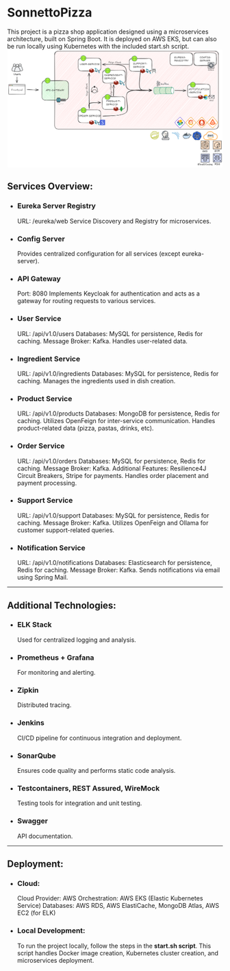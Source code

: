 # SonnettoPizza
This project is a pizza shop application designed using a microservices architecture, built on Spring Boot. It is deployed on AWS EKS, but can also be run locally using Kubernetes with the included start.sh script.
![No image for architecture](architecture.png)
## Services Overview:
- ### Eureka Server Registry
   URL: /eureka/web
   Service Discovery and Registry for microservices.
- ### Config Server
   Provides centralized configuration for all services (except eureka-server).
- ### API Gateway
   Port: 8080
   Implements Keycloak for authentication and acts as a gateway for routing requests to various services.
- ### User Service
   URL: /api/v1.0/users
   Databases: MySQL for persistence, Redis for caching.
   Message Broker: Kafka.
   Handles user-related data.
- ### Ingredient Service
   URL: /api/v1.0/ingredients
   Databases: MySQL for persistence, Redis for caching.
   Manages the ingredients used in dish creation.
- ### Product Service
   URL: /api/v1.0/products
   Databases: MongoDB for persistence, Redis for caching.
   Utilizes OpenFeign for inter-service communication.
   Handles product-related data (pizza, pastas, drinks, etc).
- ### Order Service
   URL: /api/v1.0/orders
   Databases: MySQL for persistence, Redis for caching.
   Message Broker: Kafka.
   Additional Features: Resilience4J Circuit Breakers, Stripe for payments.
   Handles order placement and payment processing.
- ### Support Service
   URL: /api/v1.0/support
   Databases: MySQL for persistence, Redis for caching.
   Message Broker: Kafka.
   Utilizes OpenFeign and Ollama for customer support-related queries.
- ### Notification Service
   URL: /api/v1.0/notifications
   Databases: Elasticsearch for persistence, Redis for caching.
   Message Broker: Kafka.
   Sends notifications via email using Spring Mail.
---
## Additional Technologies:
- ### ELK Stack
  Used for centralized logging and analysis.
- ### Prometheus + Grafana
  For monitoring and alerting.
- ### Zipkin
  Distributed tracing.
- ### Jenkins
  CI/CD pipeline for continuous integration and deployment.
- ### SonarQube
  Ensures code quality and performs static code analysis.
- ### Testcontainers, REST Assured, WireMock
  Testing tools for integration and unit testing.
- ### Swagger
  API documentation.
---
## Deployment:
- ### Cloud: 
  Cloud Provider: AWS
  Orchestration: AWS EKS (Elastic Kubernetes Service)
  Databases: AWS RDS, AWS ElastiCache, MongoDB Atlas, AWS EC2 (for ELK)
- ### Local Development:
  To run the project locally, follow the steps in the **start.sh script**. This script handles Docker image creation, Kubernetes cluster creation, and microservices deployment.
